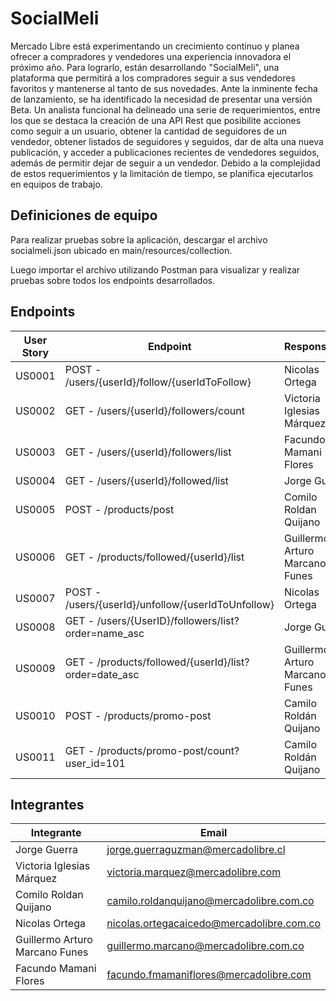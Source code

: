 
# SocialMeli

Mercado Libre está experimentando un crecimiento continuo y planea ofrecer a compradores y vendedores una experiencia innovadora el próximo año. Para lograrlo, están desarrollando "SocialMeli", una plataforma que permitirá a los compradores seguir a sus vendedores favoritos y mantenerse al tanto de sus novedades. Ante la inminente fecha de lanzamiento, se ha identificado la necesidad de presentar una versión Beta. Un analista funcional ha delineado una serie de requerimientos, entre los que se destaca la creación de una API Rest que posibilite acciones como seguir a un usuario, obtener la cantidad de seguidores de un vendedor, obtener listados de seguidores y seguidos, dar de alta una nueva publicación, y acceder a publicaciones recientes de vendedores seguidos, además de permitir dejar de seguir a un vendedor. Debido a la complejidad de estos requerimientos y la limitación de tiempo, se planifica ejecutarlos en equipos de trabajo.

## Definiciones de equipo

Para realizar pruebas sobre la aplicación, descargar el archivo socialmeli.json ubicado en main/resources/collection.

Luego importar el archivo utilizando Postman para visualizar y realizar pruebas sobre todos los endpoints desarrollados. 

## Endpoints

| **User Story** | **Endpoint**                                          | **Responsable**                |
|----------------|-------------------------------------------------------|--------------------------------|
| US0001         | POST - /users/{userId}/follow/{userIdToFollow}        | Nicolas Ortega                 |
| US0002         | GET - /users/{userId}/followers/count                 | Victoria Iglesias Márquez      |
| US0003         | GET - /users/{userId}/followers/list                  | Facundo Mamani Flores          |
| US0004         | GET - /users/{userId}/followed/list                   | Jorge Guerra                   |
| US0005         | POST - /products/post                                 | Comilo Roldan Quijano          |
| US0006         | GET - /products/followed/{userId}/list                | Guillermo Arturo Marcano Funes |
| US0007         | POST - /users/{userId}/unfollow/{userIdToUnfollow}    | Nicolas Ortega                 |
| US0008         | GET - /users/{UserID}/followers/list?order=name_asc   | Jorge Guerra                   |
| US0009         | GET - /products/followed/{userId}/list?order=date_asc | Guillermo Arturo Marcano Funes |
| US0010         | POST - /products/promo-post                           | Camilo Roldán Quijano          |
| US0011         | GET - /products/promo-post/count?user_id=101          | Camilo Roldán Quijano          |

## Integrantes

| **Integrante**                 | **Email**                                 |
|--------------------------------|-------------------------------------------|
| Jorge Guerra                   | jorge.guerraguzman@mercadolibre.cl        |
| Victoria Iglesias Márquez      | victoria.marquez@mercadolibre.com         |
| Comilo Roldan Quijano          | camilo.roldanquijano@mercadolibre.com.co  |
| Nicolas Ortega                 | nicolas.ortegacaicedo@mercadolibre.com.co |
| Guillermo Arturo Marcano Funes | guillermo.marcano@mercadolibre.com.co     |
| Facundo Mamani Flores          | facundo.fmamaniflores@mercadolibre.com    |
